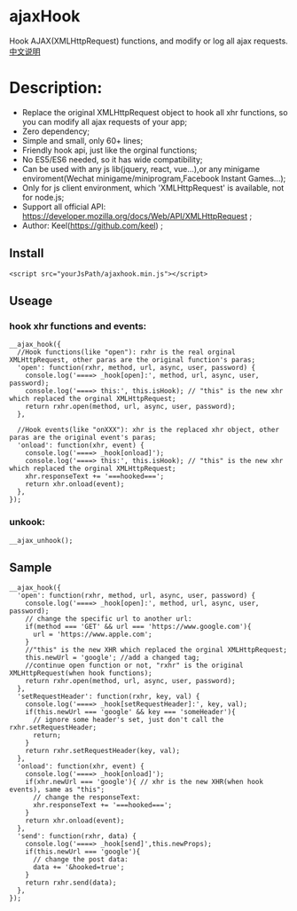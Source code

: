 # ajaxHook
Hook AJAX(XMLHttpRequest) functions, and modify or log all ajax requests.
[中文说明](README_cn.md)

# Description:
* Replace the original XMLHttpRequest object to hook all xhr functions, so you can modify all ajax requests of your app;
* Zero dependency;
* Simple and small, only 60+ lines;
* Friendly hook api, just like the orginal functions;
* No ES5/ES6 needed, so it has wide compatibility;
* Can be used with any js lib(jquery, react, vue...),or any minigame enviroment(Wechat minigame/miniprogram,Facebook Instant Games...);
* Only for js client environment, which 'XMLHttpRequest' is available, not for node.js;
* Support all official API: https://developer.mozilla.org/docs/Web/API/XMLHttpRequest ;
* Author: Keel(https://github.com/keel) ;

## Install
```
<script src="yourJsPath/ajaxhook.min.js"></script>
```


## Useage
### hook xhr functions and events:
```
__ajax_hook({
  //Hook functions(like "open"): rxhr is the real orginal XMLHttpRequest, other paras are the original function's paras;
  'open': function(rxhr, method, url, async, user, password) {
    console.log('====> _hook[open]:', method, url, async, user, password);
    console.log('====> this:', this.isHook); // "this" is the new xhr which replaced the orginal XMLHttpRequest;
    return rxhr.open(method, url, async, user, password);
  },

  //Hook events(like "onXXX"): xhr is the replaced xhr object, other paras are the original event's paras;
  'onload': function(xhr, event) {
    console.log('====> _hook[onload]');
    console.log('====> this:', this.isHook); // "this" is the new xhr which replaced the orginal XMLHttpRequest;
    xhr.responseText += '===hooked===';
    return xhr.onload(event);
  },
});
```

### unkook:
```
__ajax_unhook();
```


## Sample

```
__ajax_hook({
  'open': function(rxhr, method, url, async, user, password) {
    console.log('====> _hook[open]:', method, url, async, user, password);
    // change the specific url to another url:
    if(method === 'GET' && url === 'https://www.google.com'){
      url = 'https://www.apple.com';
    }
    //"this" is the new XHR which replaced the orginal XMLHttpRequest;
    this.newUrl = 'google'; //add a changed tag;
    //continue open function or not, "rxhr" is the original XMLHttpRequest(when hook functions);
    return rxhr.open(method, url, async, user, password);
  },
  'setRequestHeader': function(rxhr, key, val) {
    console.log('====> _hook[setRequestHeader]:', key, val);
    if(this.newUrl === 'google' && key === 'someHeader'){
      // ignore some header's set, just don't call the rxhr.setRequestHeader;
      return;
    }
    return rxhr.setRequestHeader(key, val);
  },
  'onload': function(xhr, event) {
    console.log('====> _hook[onload]');
    if(xhr.newUrl === 'google'){ // xhr is the new XHR(when hook events), same as "this";
      // change the responseText:
      xhr.responseText += '===hooked===';
    }
    return xhr.onload(event);
  },
  'send': function(rxhr, data) {
    console.log('====> _hook[send]',this.newProps);
    if(this.newUrl === 'google'){
      // change the post data:
      data += '&hooked=true';
    }
    return rxhr.send(data);
  },
});
```


